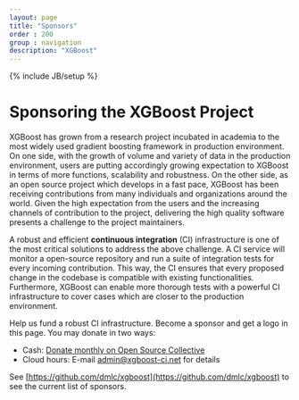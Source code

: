 ```yaml
---
layout: page
title: "Sponsors"
order : 200
group : navigation
description: "XGBoost"
---
```

{% include JB/setup %}

# Sponsoring the XGBoost Project

XGBoost has grown from a research project incubated in academia to the most widely used gradient boosting framework in production environment. On one side, with the growth of volume and variety of data in the production environment, users are putting accordingly growing expectation to XGBoost in terms of more functions, scalability and robustness. On the other side, as an open source project which develops in a fast pace, XGBoost has been receiving contributions from many individuals and organizations around the world. Given the high expectation from the users and the increasing channels of contribution to the project, delivering the high quality software presents a challenge to the project maintainers.

A robust and efficient **continuous integration** (CI) infrastructure is one of the most critical solutions to address the above challenge. A CI service will monitor a open-source repository and run a suite of integration tests for every incoming contribution. This way, the CI ensures that every proposed change in the codebase is compatible with existing functionalities. Furthermore, XGBoost can enable more thorough tests with a powerful CI infrastructure to cover cases which are closer to the production environment.

Help us fund a robust CI infrastructure. Become a sponsor and get a logo in this page. You may donate in two ways:
* Cash: [Donate monthly on Open Source Collective](https://opencollective.com/xgboost)
* Cloud hours: E-mail admin@xgboost-ci.net for details

See [https://github.com/dmlc/xgboost](https://github.com/dmlc/xgboost) to see the current list of sponsors.
